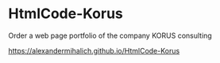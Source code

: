 # HtmlCode-Korus

Order a web page portfolio of the company KORUS consulting

https://alexandermihalich.github.io/HtmlCode-Korus
